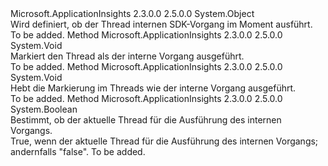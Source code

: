 <Type Name="SdkInternalOperationsMonitor" FullName="Microsoft.ApplicationInsights.Extensibility.SdkInternalOperationsMonitor">
  <TypeSignature Language="C#" Value="public static class SdkInternalOperationsMonitor" />
  <TypeSignature Language="ILAsm" Value=".class public auto ansi abstract sealed beforefieldinit SdkInternalOperationsMonitor extends System.Object" />
  <TypeSignature Language="DocId" Value="T:Microsoft.ApplicationInsights.Extensibility.SdkInternalOperationsMonitor" />
  <TypeSignature Language="VB.NET" Value="Public Class SdkInternalOperationsMonitor" />
  <TypeSignature Language="F#" Value="type SdkInternalOperationsMonitor = class" />
  <AssemblyInfo>
    <AssemblyName>Microsoft.ApplicationInsights</AssemblyName>
    <AssemblyVersion>2.3.0.0</AssemblyVersion>
    <AssemblyVersion>2.5.0.0</AssemblyVersion>
  </AssemblyInfo>
  <Base>
    <BaseTypeName>System.Object</BaseTypeName>
  </Base>
  <Interfaces />
  <Docs>
    <summary>
            Wird definiert, ob der Thread internen SDK-Vorgang im Moment ausführt.
            </summary>
    <remarks>To be added.</remarks>
  </Docs>
  <Members>
    <Member MemberName="Enter">
      <MemberSignature Language="C#" Value="public static void Enter ();" />
      <MemberSignature Language="ILAsm" Value=".method public static hidebysig void Enter() cil managed" />
      <MemberSignature Language="DocId" Value="M:Microsoft.ApplicationInsights.Extensibility.SdkInternalOperationsMonitor.Enter" />
      <MemberSignature Language="VB.NET" Value="Public Shared Sub Enter ()" />
      <MemberSignature Language="F#" Value="static member Enter : unit -&gt; unit" Usage="Microsoft.ApplicationInsights.Extensibility.SdkInternalOperationsMonitor.Enter " />
      <MemberType>Method</MemberType>
      <AssemblyInfo>
        <AssemblyName>Microsoft.ApplicationInsights</AssemblyName>
        <AssemblyVersion>2.3.0.0</AssemblyVersion>
        <AssemblyVersion>2.5.0.0</AssemblyVersion>
      </AssemblyInfo>
      <ReturnValue>
        <ReturnType>System.Void</ReturnType>
      </ReturnValue>
      <Parameters />
      <Docs>
        <summary>
            Markiert den Thread als der interne Vorgang ausgeführt.
            </summary>
        <remarks>To be added.</remarks>
      </Docs>
    </Member>
    <Member MemberName="Exit">
      <MemberSignature Language="C#" Value="public static void Exit ();" />
      <MemberSignature Language="ILAsm" Value=".method public static hidebysig void Exit() cil managed" />
      <MemberSignature Language="DocId" Value="M:Microsoft.ApplicationInsights.Extensibility.SdkInternalOperationsMonitor.Exit" />
      <MemberSignature Language="VB.NET" Value="Public Shared Sub Exit ()" />
      <MemberSignature Language="F#" Value="static member Exit : unit -&gt; unit" Usage="Microsoft.ApplicationInsights.Extensibility.SdkInternalOperationsMonitor.Exit " />
      <MemberType>Method</MemberType>
      <AssemblyInfo>
        <AssemblyName>Microsoft.ApplicationInsights</AssemblyName>
        <AssemblyVersion>2.3.0.0</AssemblyVersion>
        <AssemblyVersion>2.5.0.0</AssemblyVersion>
      </AssemblyInfo>
      <ReturnValue>
        <ReturnType>System.Void</ReturnType>
      </ReturnValue>
      <Parameters />
      <Docs>
        <summary>
            Hebt die Markierung im Threads wie der interne Vorgang ausgeführt.
            </summary>
        <remarks>To be added.</remarks>
      </Docs>
    </Member>
    <Member MemberName="IsEntered">
      <MemberSignature Language="C#" Value="public static bool IsEntered ();" />
      <MemberSignature Language="ILAsm" Value=".method public static hidebysig bool IsEntered() cil managed" />
      <MemberSignature Language="DocId" Value="M:Microsoft.ApplicationInsights.Extensibility.SdkInternalOperationsMonitor.IsEntered" />
      <MemberSignature Language="VB.NET" Value="Public Shared Function IsEntered () As Boolean" />
      <MemberSignature Language="F#" Value="static member IsEntered : unit -&gt; bool" Usage="Microsoft.ApplicationInsights.Extensibility.SdkInternalOperationsMonitor.IsEntered " />
      <MemberType>Method</MemberType>
      <AssemblyInfo>
        <AssemblyName>Microsoft.ApplicationInsights</AssemblyName>
        <AssemblyVersion>2.3.0.0</AssemblyVersion>
        <AssemblyVersion>2.5.0.0</AssemblyVersion>
      </AssemblyInfo>
      <ReturnValue>
        <ReturnType>System.Boolean</ReturnType>
      </ReturnValue>
      <Parameters />
      <Docs>
        <summary>
            Bestimmt, ob der aktuelle Thread für die Ausführung des internen Vorgangs.
            </summary>
        <returns>True, wenn der aktuelle Thread für die Ausführung des internen Vorgangs; andernfalls "false".</returns>
        <remarks>To be added.</remarks>
      </Docs>
    </Member>
  </Members>
</Type>